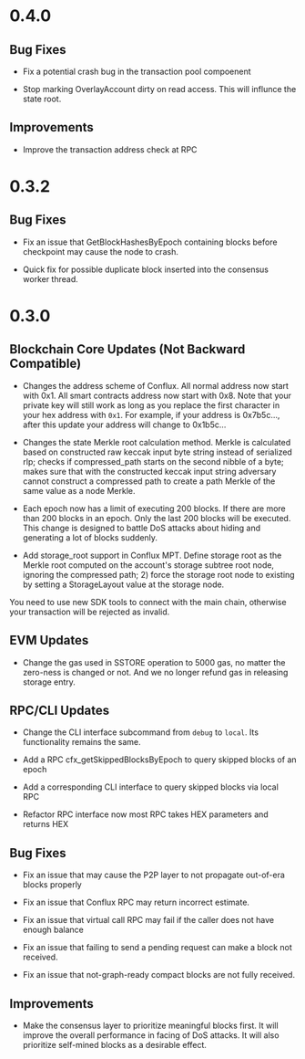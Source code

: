 # 0.4.0

## Bug Fixes

- Fix a potential crash bug in the transaction pool compoenent

- Stop marking OverlayAccount dirty on read access. This will influnce the state root. 

## Improvements

- Improve the transaction address check at RPC

# 0.3.2

## Bug Fixes

- Fix an issue that GetBlockHashesByEpoch containing blocks before checkpoint may cause the node to crash.

- Quick fix for possible duplicate block inserted into the consensus worker thread.

# 0.3.0

## Blockchain Core Updates (Not Backward Compatible)

- Changes the address scheme of Conflux. All normal address now start with 0x1.
All smart contracts address now start with 0x8. Note that your private key will
still work as long as you replace the first character in your hex address with
``0x1``. For example, if your address is 0x7b5c..., after this update your
address will change to 0x1b5c...

- Changes the state Merkle root calculation method. Merkle is calculated based
on constructed raw keccak input byte string instead of serialized rlp; checks if
compressed_path starts on the second nibble of a byte; makes sure that with the
constructed keccak input string adversary cannot construct a compressed path to
create a path Merkle of the same value as a node Merkle.

- Each epoch now has a limit of executing 200 blocks. If there are more than
200 blocks in an epoch. Only the last 200 blocks will be executed. This change
is designed to battle DoS attacks about hiding and generating a lot of blocks
suddenly.

- Add storage_root support in Conflux MPT. Define storage root as the Merkle
root computed on the account's storage subtree root node, ignoring the
compressed path; 2) force the storage root node to existing by setting a
StorageLayout value at the storage node. 

You need to use new SDK tools to connect with the main chain, otherwise your
transaction will be rejected as invalid. 

## EVM Updates

- Change the gas used in SSTORE operation to 5000 gas, no matter the zero-ness
is changed or not. And we no longer refund gas in releasing storage entry. 

## RPC/CLI Updates

- Change the CLI interface subcommand from `debug` to `local`. Its
functionality remains the same.

- Add a RPC cfx_getSkippedBlocksByEpoch to query skipped blocks of an epoch

- Add a corresponding CLI interface to query skipped blocks via local RPC

- Refactor RPC interface now most RPC takes HEX parameters and returns HEX

## Bug Fixes

- Fix an issue that may cause the P2P layer to not propagate out-of-era blocks properly

- Fix an issue that Conflux RPC may return incorrect estimate.

- Fix an issue that virtual call RPC may fail if the caller does not have enough balance

- Fix an issue that failing to send a pending request can make a block not received.

- Fix an issue that not-graph-ready compact blocks are not fully received.


## Improvements

- Make the consensus layer to prioritize meaningful blocks first. It will
improve the overall performance in facing of DoS attacks. It will also
prioritize self-mined blocks as a desirable effect.
